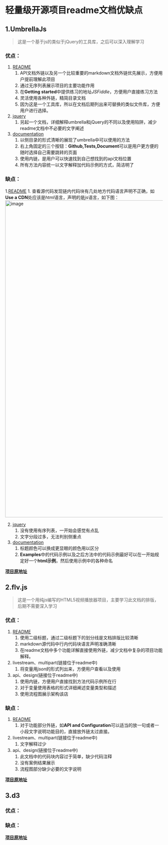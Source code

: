 # 轻量级开源项目readme文档优缺点

## 1.UmbrellaJs
> 这是一个基于js的类似于jQuery的工具库，之后可以深入理解学习

### 优点：
1. [README](https://github.com/franciscop/umbrella/edit/master/README.md)
    1. API文档外链以及另一个比较重要的markdown文档外链优先展示，方便用户提前理解此项目
    2. 通过无序列表展示项目的主要功能作用
    3. 在**Getting started**中提供练习的地址*JSFiddle*，方便用户直接练习方法
    4. 灵活使用各种外链，精简目录文档
    5. 因为这是一个工具库，所以在文档后期列出来可替换的类似文件库，方便用户进行选择。
2. [jquery](https://github.com/franciscop/umbrella/blob/master/jquery.md)
    1. 另起一个文档，详细解释umbrella和jQuery的不同以及使用陷阱，减少readme文档中不必要的文字阐述
3. [documentation](https://github.com/franciscop/umbrella/blob/master/jquery.md)
    1. 以侧目录的形式清晰的展现了umbrella中可以使用的方法
    2. 右上角固定的三个按钮：**Github,Tests,Document**可以是用户更方便的随时选择自己需要跳转的页面
    3. 使用内链，是用户可以快速找到自己想找到的api文档位置
    4. 所有方法内容统一以文字解释加代码示例的方式，简洁明了



### 缺点：
1.[README](https://github.com/franciscop/umbrella/edit/master/README.md)
    1. 查看源代码发现链内代码块有几处地方代码语言声明不正确，如**Use a CDN**处应该是*html*语言，声明的是*js*语言，如下图：
    <img width="1014" alt="image" src="https://user-images.githubusercontent.com/70060430/161043213-a7023059-5bd6-4bdb-bc66-0b0b6901f990.png">

2. [jquery](https://github.com/franciscop/umbrella/blob/master/jquery.md)
    1. 没有使用有序列表，一开始会感觉有点乱
    2. 文字分段过多，无法判别侧重点
3. [documentation](https://github.com/franciscop/umbrella/blob/master/jquery.md)
    1. 标题颜色可以换成更显眼的颜色用以区分
    2. **Examples**中的代码示例以及之后方法中的代码示例最好可以在一开始规定好一个**html示例**，然后使用示例中的各种命名


[**项目原地址**](https://github.com/franciscop/umbrella)

## 2.flv.js
> 这是一个用纯*js*编写的HTML5视频播放器项目，主要学习此文档的排版，后期不需要深入学习

### 优点：
1. [README](https://github.com/bilibili/flv.js/blob/master/README.md)
    1. 使用二级标题，通过二级标题下的划分线是文档排版比较清晰
    2. markdown源代码中行内代码块语言声明准确清晰
    3. 在readme文档中多个功能详解直接使用外链，减少文档中复杂的项目功能解释。
2. livestream、multipart(链接位于readme中)
    1. 将变量用*json*的形式列出来，方便用户查看以及使用
3. api、design(链接位于readme中)
    1. 使用内链，方便用户直接找到方法代码示例所在行
    2. 对于变量使用表格的形式详细阐述变量类型和描述
    3. 使用流程图展示架构该店


### 缺点：
1. [README](https://github.com/bilibili/flv.js/blob/master/README.md)
    1. 对于功能部分外链，如**API and Configuration**可以适当的放一句或者一小段文字说明功能目的，直接放外链太过直接。
2. livestream、multipart(链接位于readme中)
    1. 文字解释过少
3. api、design(链接位于readme中)
    1. 此文档中的代码块内容过于简单，缺少代码注释
    2. 没有案例结果展示
    3. 流程图部分缺少必要的文字说明

[**项目原地址**](https://github.com/bilibili/flv.js)

## 3.d3

### 优点：


### 缺点：
[**项目原地址**](https://github.com/d3/d3)

